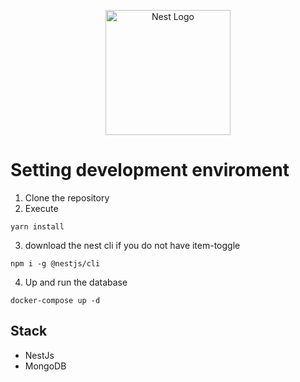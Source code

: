 <p align="center">
  <a href="http://nestjs.com/" target="blank"><img src="https://nestjs.com/img/logo-small.svg" width="200" alt="Nest Logo" /></a>
</p>

# Setting development enviroment

1. Clone the repository
2. Execute
```
yarn install
```
3. download the nest cli if you do not have item-toggle
```
npm i -g @nestjs/cli
```
4. Up and run the database
```
docker-compose up -d
```

## Stack

* NestJs
* MongoDB
